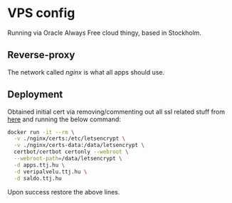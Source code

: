 # VPS config

Running via Oracle Always Free cloud thingy, based in Stockholm.

## Reverse-proxy

The network called _nginx_ is what all apps should use.

## Deployment

Obtained initial cert via removing/commenting out all ssl related stuff from [here](./nginx/conf.d/default.conf) and running the below command:

```sh
docker run -it --rm \
  -v ./nginx/certs:/etc/letsencrypt \
  -v ./nginx/certs-data:/data/letsencrypt \
  certbot/certbot certonly --webroot \
  --webroot-path=/data/letsencrypt \
  -d apps.ttj.hu \
  -d veripalvelu.ttj.hu \
  -d saldo.ttj.hu
```

Upon success restore the above lines.
